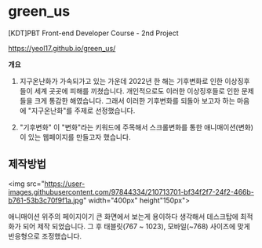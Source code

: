 # green_us

[KDT]PBT Front-end Developer Course - 2nd Project

https://yeol17.github.io/green_us/

**개요**

1. 지구온난화가 가속되가고 있는 가운데
2022년 한 해는 기후변화로 인한 이상징후들이 세계 곳곳에 피해를 끼쳤습니다.
개인적으로도 이러한 이상징후들로 인한 문제들을 크게 통감한 해였습니다.
그래서 이러한 기후변화를 되돌아 보고자 하는 마음에 "지구온난화"를 주제로 선정했습니다.

2. "기후변화" 이 "변화"라는 키워드에 주목해서 스크롤변화를 통한 애니매이션(변화)이 있는 웹페이지를 만들고자 했습니다.

## 제작방법

<img src="https://user-images.githubusercontent.com/97844334/210713701-bf34f2f7-24f2-466b-b761-53b3c70f9f1a.jpg" width="400px" height"150px">

애니매이션 위주의 페이지이기 큰 화면에서 보는게 용이하다 생각해서 데스크탑에 최적화가 되어 제작 되었습니다.
그 후 태블릿(767 ~ 1023), 모바일(~768) 사이즈에 맞게 반응형으로 조정했습니다.
